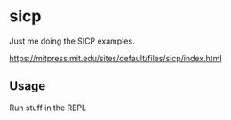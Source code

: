 # sicp

Just me doing the SICP examples.

https://mitpress.mit.edu/sites/default/files/sicp/index.html

## Usage

Run stuff in the REPL
